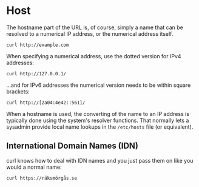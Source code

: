 # Host

The hostname part of the URL is, of course, simply a name that can be resolved
to a numerical IP address, or the numerical address itself.

    curl http://example.com

When specifying a numerical address, use the dotted version for IPv4
addresses:

    curl http://127.0.0.1/

…and for IPv6 addresses the numerical version needs to be within square
brackets:

    curl http://[2a04:4e42::561]/

When a hostname is used, the converting of the name to an IP address is
typically done using the system's resolver functions. That normally lets a
sysadmin provide local name lookups in the `/etc/hosts` file (or equivalent).

## International Domain Names (IDN)

curl knows how to deal with IDN names and you just pass them on like you would
a normal name:

    curl https://räksmörgås.se
